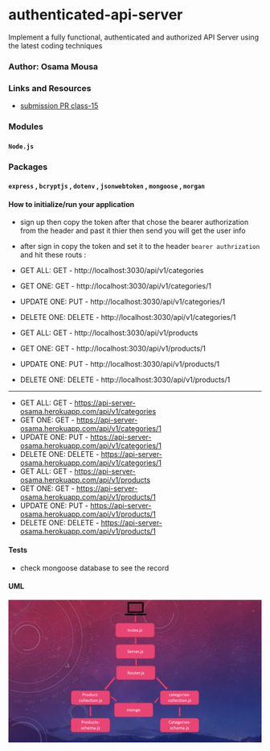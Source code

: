# authenticated-api-server

Implement a fully functional, authenticated and authorized API Server using the latest coding techniques
### Author: Osama Mousa
### Links and Resources

- [submission PR class-15](https://github.com/401-advanced-javascript-osama/authenticated-api-server/pull/1)


### Modules
#### `Node.js` 
### Packages
#### `express` , `bcryptjs` , `dotenv` , `jsonwebtoken` , `mongoose` , `morgan` 

#### How to initialize/run your application

- sign up then copy the token after that chose the bearer authorization from the header and past it thier then send you will get the user info

- after sign in copy the token and set it to the header `bearer authrization` and hit these routs :
- GET ALL: GET - http://localhost:3030/api/v1/categories
- GET ONE: GET - http://localhost:3030/api/v1/categories/1
- UPDATE ONE:  PUT - http://localhost:3030/api/v1/categories/1
- DELETE ONE: DELETE - http://localhost:3030/api/v1/categories/1
- GET ALL: GET - http://localhost:3030/api/v1/products
- GET ONE: GET - http://localhost:3030/api/v1/products/1
- UPDATE ONE:   PUT - http://localhost:3030/api/v1/products/1
- DELETE ONE: DELETE - http://localhost:3030/api/v1/products/1
-----------------
- GET ALL: GET - https://api-server-osama.herokuapp.com/api/v1/categories
- GET ONE: GET - https://api-server-osama.herokuapp.com/api/v1/categories/1
- UPDATE ONE:  PUT - https://api-server-osama.herokuapp.com/api/v1/categories/1
- DELETE ONE: DELETE - https://api-server-osama.herokuapp.com/api/v1/categories/1
- GET ALL: GET - https://api-server-osama.herokuapp.com/api/v1/products
- GET ONE: GET - https://api-server-osama.herokuapp.com/api/v1/products/1
- UPDATE ONE:   PUT - https://api-server-osama.herokuapp.com/api/v1/products/1
- DELETE ONE: DELETE - https://api-server-osama.herokuapp.com/api/v1/products/1



#### Tests

- check mongoose database to see the record

#### UML

![UML-Diagram](./uml/mongo2.png)
